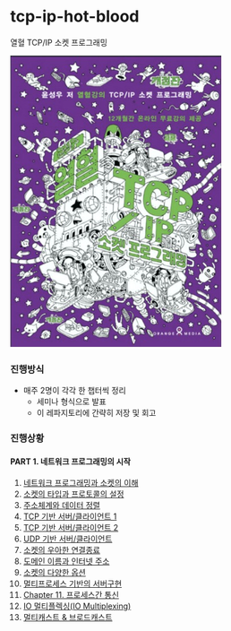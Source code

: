 # tcp-ip-hot-blood

열혈 TCP/IP 소켓 프로그래밍

![book-cover](/assets/book-cover.jpg)

### 진행방식

- 매주 2명이 각각 한 챕터씩 정리
  - 세미나 형식으로 발표
  - 이 레파지토리에 간략히 저장 및 회고

### 진행상황

#### PART 1. 네트워크 프로그래밍의 시작

1. [네트워크 프로그래밍과 소켓의 이해](part1/chapter01.md)
2. [소켓의 타입과 프로토콜의 설정](part1/chapter02.md)
3. [주소체계와 데이터 정렬](part1/chapter03.md)
4. [TCP 기반 서버/클라이언트 1](part1/chapter04.md)
5. [TCP 기반 서버/클라이언트 2](part1/chapter05.pptx)
6. [UDP 기반 서버/클라이언트](part1/chapter06.md)
7. [소켓의 우아한 연결종료](part1/chapter07.md)
8. [도메인 이름과 인터넷 주소](part1/chapter08.md)
9. [소켓의 다양한 옵션](part1/chapter09.pptx)
10. [멀티프로세스 기반의 서버구현](part1/chapter10.md)
11. [Chapter 11. 프로세스간 통신](part1/chapter11.md)
12. [IO 멀티플렉싱(IO Multiplexing)](part1/chapter12.md)
13. [멀티캐스트 & 브로드캐스트](part1/chapter14.md)
